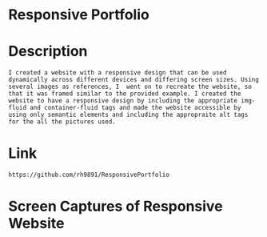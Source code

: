 # Responsive Portfolio

# Description
    I created a website with a responsive design that can be used dynamically across different devices and differing screen sizes. Using several images as references, I  went on to recreate the website, so that it was framed similar to the provided example. I created the website to have a responsive design by including the appropriate img-fluid and container-fluid tags and made the website accessible by using only semantic elements and including the appropraite alt tags for the all the pictures used.

# Link

    https://github.com/rh9891/ResponsivePortfolio

# Screen Captures of Responsive Website

